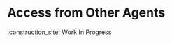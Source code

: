 # Access from Other Agents

:construction\_site: Work In Progress

<figure><img src="../../.gitbook/assets/Phala-Agent-Plugins.png" alt=""><figcaption></figcaption></figure>
